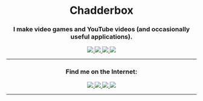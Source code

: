 <h1 align="center">Chadderbox</h1>

<h3 align="center">
I make video games and YouTube videos (and occasionally useful applications).
</h3>

<p align="center">
<a href="https://www.youtube.com/chadderbox">
<img src="https://img.shields.io/youtube/channel/subscribers/UCBTnza6RHvA1wGMbIYa0LRw?style=for-the-badge&labelColor=%23232323&color=f15a76">
<img src="https://img.shields.io/youtube/channel/views/UCBTnza6RHvA1wGMbIYa0LRw?style=for-the-badge&labelColor=%23232323&color=8bf177">
</a>
<a href="https://store.steampowered.com/app/1654200/Propulsion/">
<img src="https://img.shields.io/badge/Game%20-%20Propulsion%20-%20232323?style=for-the-badge&labelColor=232323&color=4ce1fa&link=https%3A%2F%2Fstore.steampowered.com%2Fapp%2F1654200%2FPropulsion%2F">
</a>
<a href="https://github.com/ceebox/">
<img src="https://img.shields.io/github/stars/ceebox?style=for-the-badge&labelColor=%23232323&color=ffd52b">
</a>
</p>

<hr>

<h3 align="center">
Find me on the Internet: 
</h3>

<p align="center">
<a href="https://www.youtube.com/chadderbox">
<img src="https://img.shields.io/badge/-%20YouTube%20%20-%20A?style=for-the-badge&logo=youtube&logoColor=fafafa&logoSize=32&labelColor=232323&color=f15a76">
</a>
<a href="https://chadderbox.itch.io/">
<img src="https://img.shields.io/badge/-%20Itch%20-%20A?style=for-the-badge&logo=itchdotio&logoColor=fafafa&labelColor=232323&color=8bf177">
</a>
<a href="https://store.steampowered.com/developer/chadderbox">
<img src="https://img.shields.io/badge/-%20Steam%20-%20A?style=for-the-badge&logo=steam&logoColor=fafafa&labelColor=232323&color=4ce1fa">
</a>
<a href="https://www.youtube.com/chadderbox">
<img src="https://img.shields.io/badge/-%20GitHub%20-%20A?style=for-the-badge&logo=github&logoColor=fafafa&logoSize=32&labelColor=232323&color=ffd52b">
</a>
<hr>